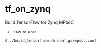 # tf_on_zynq

Build TensorFlow for Zynq MPSoC

- How to use:

```shell-session
$ ./build_tensorflow.sh configs/mpsoc.conf
```
